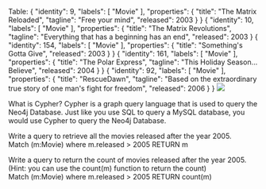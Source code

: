 Table:
{ 
  "identity": 9,
  "labels": [
    "Movie"
  ],
  "properties": {
"title": "The Matrix Reloaded",
"tagline": "Free your mind",
"released": 2003
  }
}
{
  "identity": 10,
  "labels": [
    "Movie"
  ],
  "properties": {
"title": "The Matrix Revolutions",
"tagline": "Everything that has a beginning has an end",
"released": 2003
  }
{
  "identity": 154,
  "labels": [
    "Movie"
  ],
  "properties": {
"title": "Something's Gotta Give",
"released": 2003
  }
}
{
  "identity": 161,
  "labels": [
    "Movie"
  ],
  "properties": {
"title": "The Polar Express",
"tagline": "This Holiday Season… Believe",
"released": 2004
  }
}
{
  "identity": 92,
  "labels": [
    "Movie"
  ],
  "properties": {
"title": "RescueDawn",
"tagline": "Based on the extraordinary true story of one man's fight for freedom",
"released": 2006
  }
}
![](https://lh3.googleusercontent.com/ujrT8nIydCGuy42v1VLFa3AWSx4dOs4qdUCACGiU-wJ5LekFb4TRHcQOOjSOuQ_M8dba=s85)





What is Cypher?
Cypher is a graph query language that is used to query the Neo4j Database. Just like you use SQL to query a MySQL database, you would use Cypher to query the Neo4j Database.

Write a query to retrieve all the movies released after the year 2005. </br>
Match (m:Movie) where m.released > 2005 RETURN m

Write a query to return the count of movies released after the year 2005. (Hint: you can use the count(m) function to return the count) </br>
Match (m:Movie) where m.released > 2005 RETURN count(m)















